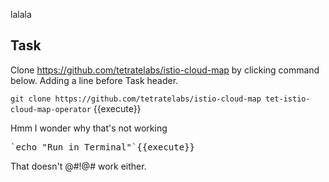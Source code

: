 lalala

## Task

Clone https://github.com/tetratelabs/istio-cloud-map by clicking command below. Adding a line before Task header.

`git clone https://github.com/tetratelabs/istio-cloud-map tet-istio-cloud-map-operator` {{execute}}

Hmm I wonder why that's not working 

<pre>`echo "Run in Terminal"`{{execute}}</pre>

That doesn't @#!@# work either.

